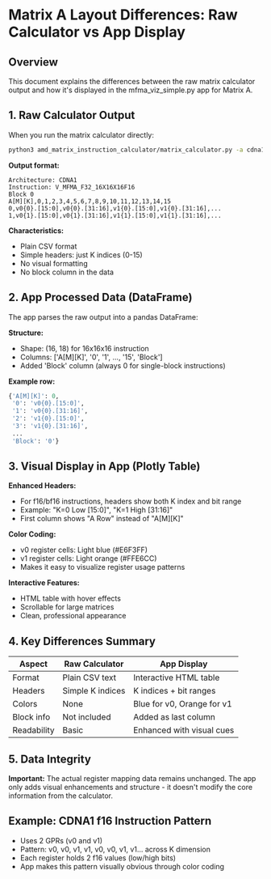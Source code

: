 # Matrix A Layout Differences: Raw Calculator vs App Display

## Overview
This document explains the differences between the raw matrix calculator output and how it's displayed in the mfma_viz_simple.py app for Matrix A.

## 1. Raw Calculator Output
When you run the matrix calculator directly:
```bash
python3 amd_matrix_instruction_calculator/matrix_calculator.py -a cdna1 -i v_mfma_f32_16x16x16f16 -A -R --csv
```

**Output format:**
```
Architecture: CDNA1
Instruction: V_MFMA_F32_16X16X16F16
Block 0
A[M][K],0,1,2,3,4,5,6,7,8,9,10,11,12,13,14,15
0,v0{0}.[15:0],v0{0}.[31:16],v1{0}.[15:0],v1{0}.[31:16],...
1,v0{1}.[15:0],v0{1}.[31:16],v1{1}.[15:0],v1{1}.[31:16],...
```

**Characteristics:**
- Plain CSV format
- Simple headers: just K indices (0-15)
- No visual formatting
- No block column in the data

## 2. App Processed Data (DataFrame)
The app parses the raw output into a pandas DataFrame:

**Structure:**
- Shape: (16, 18) for 16x16x16 instruction
- Columns: ['A[M][K]', '0', '1', ..., '15', 'Block']
- Added 'Block' column (always 0 for single-block instructions)

**Example row:**
```python
{'A[M][K]': 0, 
 '0': 'v0{0}.[15:0]', 
 '1': 'v0{0}.[31:16]',
 '2': 'v1{0}.[15:0]',
 '3': 'v1{0}.[31:16]',
 ...
 'Block': '0'}
```

## 3. Visual Display in App (Plotly Table)

**Enhanced Headers:**
- For f16/bf16 instructions, headers show both K index and bit range
- Example: "K=0 Low [15:0]", "K=1 High [31:16]"
- First column shows "A Row" instead of "A[M][K]"

**Color Coding:**
- v0 register cells: Light blue (#E6F3FF)
- v1 register cells: Light orange (#FFE6CC)
- Makes it easy to visualize register usage patterns

**Interactive Features:**
- HTML table with hover effects
- Scrollable for large matrices
- Clean, professional appearance

## 4. Key Differences Summary

| Aspect | Raw Calculator | App Display |
|--------|---------------|-------------|
| Format | Plain CSV text | Interactive HTML table |
| Headers | Simple K indices | K indices + bit ranges |
| Colors | None | Blue for v0, Orange for v1 |
| Block info | Not included | Added as last column |
| Readability | Basic | Enhanced with visual cues |

## 5. Data Integrity
**Important:** The actual register mapping data remains unchanged. The app only adds visual enhancements and structure - it doesn't modify the core information from the calculator.

## Example: CDNA1 f16 Instruction Pattern
- Uses 2 GPRs (v0 and v1)
- Pattern: v0, v0, v1, v1, v0, v0, v1, v1... across K dimension
- Each register holds 2 f16 values (low/high bits)
- App makes this pattern visually obvious through color coding
